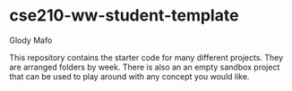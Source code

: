 # cse210-ww-student-template
Glody Mafo

This repository contains the starter code for many different projects. They are arranged folders by week. There is also an an empty sandbox project that can be used to play around with any concept you would like.
